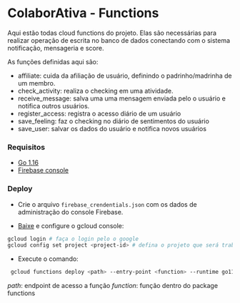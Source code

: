 
# ColaborAtiva - Functions

Aqui estão todas cloud functions do projeto. Elas são necessárias para realizar operação de escrita no banco de dados conectando com o sistema notificação, mensageria e score.

As funções definidas aqui são:

- affiliate: cuida da afiliação de usuário, definindo o padrinho/madrinha de um membro.
- check_activity: realiza o checking em uma atividade.
- receive_message: salva uma uma mensagem enviada pelo o usuário e notifica outros usuários.
- register_access: registra o acesso diário de um usuário
- save_feeling: faz o checking no diário de sentimentos do usuário
- save_user: salvar os dados do usuário e notifica novos usuários

### Requisitos

- [Go 1.16](https://go.dev/)
- [Firebase console](https://firebase.google.com/)

### Deploy

- Crie o arquivo `firebase_crendentials.json` com os dados de administração do console Firebase.

- [Baixe](https://cloud.google.com/sdk/docs/install) e configure o gcloud console:
```bash
gcloud login # faça o login pelo o google
gcloud config set project <project-id> # defina o projeto que será trabalhado
```

- Execute o comando:
```bash
 gcloud functions deploy <path> --entry-point <function> --runtime go116 --trigger-http --allow-unauthenticated --region southamerica-east1
```
*path*: endpoint de acesso a função
*function*: função dentro do package functions

